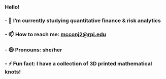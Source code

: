 ### Hello!

### - 🌱 I’m currently studying quantitative finance & risk analytics
### - 📫 How to reach me: mcconj2@rpi.edu
### - 😄 Pronouns: she/her
### - ⚡ Fun fact: I have a collection of 3D printed mathematical knots! 

<!--
**jocelynmcconnon-bot/jocelynmcconnon-bot** is a ✨ _special_ ✨ repository because its `README.md` (this file) appears on your GitHub profile.

Here are some ideas to get you started:

- 🔭 I’m currently working on ...
- 🌱 I’m currently learning ...
- 👯 I’m looking to collaborate on ...
- 🤔 I’m looking for help with ...
- 💬 Ask me about ...
- 📫 How to reach me: ...
- 😄 Pronouns: ...
- ⚡ Fun fact: ...
-->
